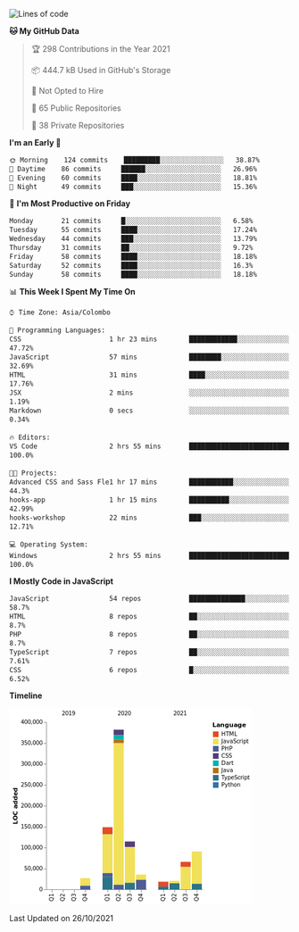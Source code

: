 
<!--START_SECTION:waka-->
![Lines of code](https://img.shields.io/badge/From%20Hello%20World%20I%27ve%20Written-908638%20lines%20of%20code-blue)

**🐱 My GitHub Data** 

> 🏆 298 Contributions in the Year 2021
 > 
> 📦 444.7 kB Used in GitHub's Storage 
 > 
> 🚫 Not Opted to Hire
 > 
> 📜 65 Public Repositories 
 > 
> 🔑 38 Private Repositories  
 > 
**I'm an Early 🐤** 

```text
🌞 Morning    124 commits    █████████░░░░░░░░░░░░░░░░   38.87% 
🌆 Daytime    86 commits     ██████░░░░░░░░░░░░░░░░░░░   26.96% 
🌃 Evening    60 commits     ████░░░░░░░░░░░░░░░░░░░░░   18.81% 
🌙 Night      49 commits     ███░░░░░░░░░░░░░░░░░░░░░░   15.36%

```
📅 **I'm Most Productive on Friday** 

```text
Monday       21 commits     █░░░░░░░░░░░░░░░░░░░░░░░░   6.58% 
Tuesday      55 commits     ████░░░░░░░░░░░░░░░░░░░░░   17.24% 
Wednesday    44 commits     ███░░░░░░░░░░░░░░░░░░░░░░   13.79% 
Thursday     31 commits     ██░░░░░░░░░░░░░░░░░░░░░░░   9.72% 
Friday       58 commits     ████░░░░░░░░░░░░░░░░░░░░░   18.18% 
Saturday     52 commits     ████░░░░░░░░░░░░░░░░░░░░░   16.3% 
Sunday       58 commits     ████░░░░░░░░░░░░░░░░░░░░░   18.18%

```


📊 **This Week I Spent My Time On** 

```text
⌚︎ Time Zone: Asia/Colombo

💬 Programming Languages: 
CSS                      1 hr 23 mins        ████████████░░░░░░░░░░░░░   47.72% 
JavaScript               57 mins             ████████░░░░░░░░░░░░░░░░░   32.69% 
HTML                     31 mins             ████░░░░░░░░░░░░░░░░░░░░░   17.76% 
JSX                      2 mins              ░░░░░░░░░░░░░░░░░░░░░░░░░   1.19% 
Markdown                 0 secs              ░░░░░░░░░░░░░░░░░░░░░░░░░   0.34%

🔥 Editors: 
VS Code                  2 hrs 55 mins       █████████████████████████   100.0%

🐱‍💻 Projects: 
Advanced CSS and Sass Fle1 hr 17 mins        ███████████░░░░░░░░░░░░░░   44.3% 
hooks-app                1 hr 15 mins        ██████████░░░░░░░░░░░░░░░   42.99% 
hooks-workshop           22 mins             ███░░░░░░░░░░░░░░░░░░░░░░   12.71%

💻 Operating System: 
Windows                  2 hrs 55 mins       █████████████████████████   100.0%

```

**I Mostly Code in JavaScript** 

```text
JavaScript               54 repos            ██████████████░░░░░░░░░░░   58.7% 
HTML                     8 repos             ██░░░░░░░░░░░░░░░░░░░░░░░   8.7% 
PHP                      8 repos             ██░░░░░░░░░░░░░░░░░░░░░░░   8.7% 
TypeScript               7 repos             ██░░░░░░░░░░░░░░░░░░░░░░░   7.61% 
CSS                      6 repos             █░░░░░░░░░░░░░░░░░░░░░░░░   6.52%

```


**Timeline**

![Chart not found](https://raw.githubusercontent.com/ccweerasinghe1994/ccweerasinghe1994/master/charts/bar_graph.png) 


 Last Updated on 26/10/2021
<!--END_SECTION:waka-->
